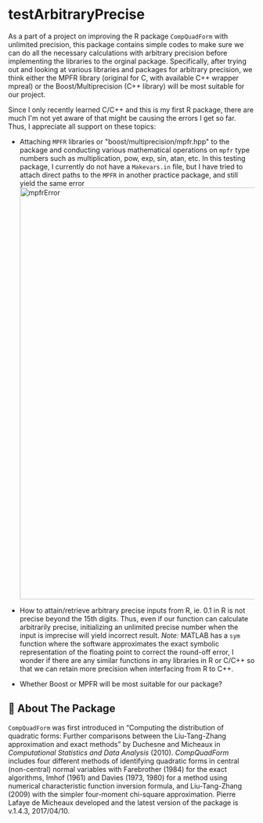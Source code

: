 # testArbitraryPrecise

As a part of a project on improving the R package `CompQuadForm` with unlimited precision, this package contains simple codes to make sure we can do all the necessary calculations with arbitrary precision before implementing the libraries to the orginal package. Specifically, after trying out and looking at various libraries and packages for arbitrary precision, we think either the MPFR library (original for C, with available C++ wrapper mpreal) or the Boost/Multiprecision (C++ library) will be most suitable for our project.

Since I only recently learned C/C++ and this is my first R package, there are much I'm not yet aware of that might be causing the errors I get so far. Thus, I appreciate all support on these topics:

- Attaching `MPFR` libraries or "boost/multiprecision/mpfr.hpp" to the package and conducting various mathematical operations on `mpfr` type numbers such as multiplication, pow, exp, sin, atan, etc. In this testing package, I currently do not have a `Makevars.in` file, but I have tried to attach direct paths to the `MPFR` in another practice package, and still yield the same error<img width="840" alt="mpfrError" src="https://github.com/user-attachments/assets/48d8e3b0-5d76-4003-8d36-5e9eaca3a56b">

- How to attain/retrieve arbitrary precise inputs from R, ie. 0.1 in R is not precise beyond the 15th digits. Thus, even if our function can calculate arbitrarily precise, initializing an unlimited precise number when the input is imprecise will yield incorrect result. *Note:* MATLAB has a `sym` function where the software approximates the exact symbolic representation of the floating point to correct the round-off error, I wonder if there are any similar functions in any libraries in R or C/C++ so that we can retain more precision when interfacing from R to C++.

- Whether Boost or MPFR will be most suitable for our package?

<h2 id="about-the-package"> 📌 About The Package</h2>

`CompQuadForm` was first introduced in “Computing the distribution of quadratic forms: Further comparisons between the Liu-Tang-Zhang approximation and exact methods” by Duchesne and Micheaux in *Computational Statistics and Data Analysis* (2010). *CompQuadForm* includes four different methods of identifying quadratic forms in central (non-central) normal variables with Farebrother (1984) for the exact algorithms, Imhof (1961) and Davies (1973, 1980) for a method using numerical characteristic function inversion formula, and Liu-Tang-Zhang (2009) with the simpler four-moment chi-square approximation. Pierre Lafaye de Micheaux developed and the latest version of the package is v.1.4.3, 2017/04/10.

